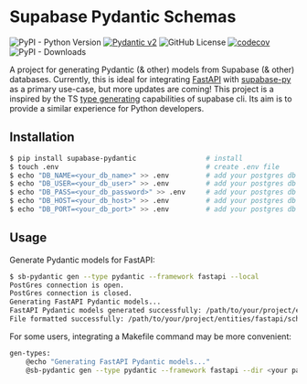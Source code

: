 # Supabase Pydantic Schemas

![PyPI - Python Version](https://img.shields.io/pypi/pyversions/supabase-pydantic)
[![Pydantic v2](https://img.shields.io/endpoint?url=https://raw.githubusercontent.com/pydantic/pydantic/main/docs/badge/v2.json)](https://pydantic.dev)
![GitHub License](https://img.shields.io/github/license/kmbhm1/supabase-pydantic)
[![codecov](https://codecov.io/github/kmbhm1/supabase-pydantic/graph/badge.svg?token=PYOJPJTOLM)](https://codecov.io/github/kmbhm1/supabase-pydantic)
![PyPI - Downloads](https://img.shields.io/pypi/dm/supabase-pydantic)


A project for generating Pydantic (& other) models from Supabase (& other) databases. Currently, this is ideal for integrating [FastAPI](https://fastapi.tiangolo.com/) with [supabase-py](https://supabase.com/docs/reference/python/introduction) as a primary use-case, but more updates are coming! This project is a inspired by the TS [type generating](https://supabase.com/docs/guides/api/rest/generating-types) capabilities of supabase cli. Its aim is to provide a similar experience for Python developers.

## Installation

```bash
$ pip install supabase-pydantic                 # install
$ touch .env                                    # create .env file
$ echo "DB_NAME=<your_db_name>" >> .env         # add your postgres db name
$ echo "DB_USER=<your_db_user>" >> .env         # add your postgres db user
$ echo "DB_PASS=<your_db_password>" >> .env     # add your postgres db password
$ echo "DB_HOST=<your_db_host>" >> .env         # add your postgres db host
$ echo "DB_PORT=<your_db_port>" >> .env         # add your postgres db port
```

## Usage

Generate Pydantic models for FastAPI:

```bash
$ sb-pydantic gen --type pydantic --framework fastapi --local
PostGres connection is open.
PostGres connection is closed.
Generating FastAPI Pydantic models...
FastAPI Pydantic models generated successfully: /path/to/your/project/entities/fastapi/schemas.py
File formatted successfully: /path/to/your/project/entities/fastapi/schemas.py
```

For some users, integrating a Makefile command may be more convenient:

```bash
gen-types:
    @echo "Generating FastAPI Pydantic models..."
    @sb-pydantic gen --type pydantic --framework fastapi --dir <your path> --local
```

